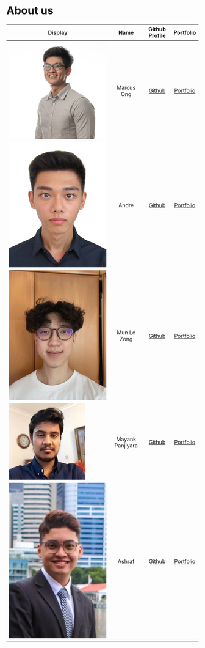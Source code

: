 # About us

Display | Name | Github Profile | Portfolio 
--------|:----:|:--------------:|:---------:
![](images/MarcusProfile.jpg) | Marcus Ong | [Github](https://github.com/marcusbory) | [Portfolio](team/marcusbory.md)
![](images/AndreProfile.jpg) | Andre | [Github](https://github.com/ng-andre) | [Portfolio](team/ng-andre.md)
![](images/LezongProfile.jpg) | Mun Le Zong | [Github](https://github.com/lezongmun) | [Portfolio](team/lezongmun.md)
![](images/MayankProfile.png) | Mayank Panjiyara | [Github](https://github.com/mayankp291) | [Portfolio](team/mayankp291.md)
![](images/AshrafProfile.jpg) | Ashraf| [Github](https://github.com/ashrafjfr) | [Portfolio](team/ashrafjfr.md)

